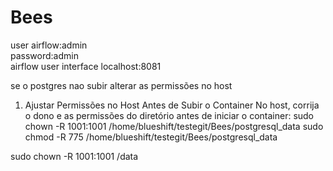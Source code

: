 # Bees
user airflow:admin   
password:admin   
airflow user interface localhost:8081   

se o postgres nao subir alterar as permissões no host 
1. Ajustar Permissões no Host Antes de Subir o Container
No host, corrija o dono e as permissões do diretório antes de iniciar o container:
sudo chown -R 1001:1001 /home/blueshift/testegit/Bees/postgresql_data
sudo chmod -R 775 /home/blueshift/testegit/Bees/postgresql_data


sudo chown -R 1001:1001 /data